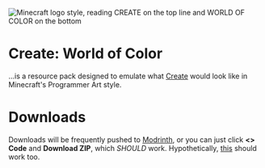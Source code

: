 ![Minecraft logo style, reading CREATE on the top line and WORLD OF COLOR on the bottom](https://cdn.modrinth.com/data/cached_images/9c87876f8df31892218d9175236a596cac3550e2.png)
# **Create: World of Color**

...is a resource pack designed to emulate what [Create](https://modrinth.com/mod/create) would look like in Minecraft's Programmer Art style.

# Downloads

Downloads will be frequently pushed to [Modrinth](https://modrinth.com/resourcepack/create-world-of-color), or you can just click **<> Code** and **Download ZIP**, which *SHOULD* work.
Hypothetically, [this](https://github.com/soapinamicrowave/createworldofcolor/archive/refs/heads/main.zip) should work too.
